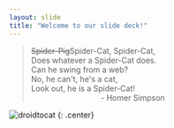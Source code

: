```yaml
---
layout: slide
title: "Welcome to our slide deck!"
---
```


> ~~Spider-Pig~~Spider-Cat, Spider-Cat,<br>
> Does whatever a Spider-Cat does.<br>
> Can he swing from a web?<br>
> No, he can't, he's a cat,<br>
> Look out, he is a Spider-Cat!<br>
> &nbsp;&nbsp;&nbsp;&nbsp;&nbsp;&nbsp;&nbsp;&nbsp;&nbsp;&nbsp;&nbsp;&nbsp;&nbsp;&nbsp;&nbsp;&nbsp;&nbsp;&nbsp;&nbsp;&nbsp;&nbsp;&nbsp;&nbsp;&nbsp;&nbsp;&nbsp;&nbsp;&nbsp;&nbsp;&nbsp;&nbsp;&nbsp;- Homer Simpson

![droidtocat](https://octodex.github.com/images/spidertocat.png)
{: .center}